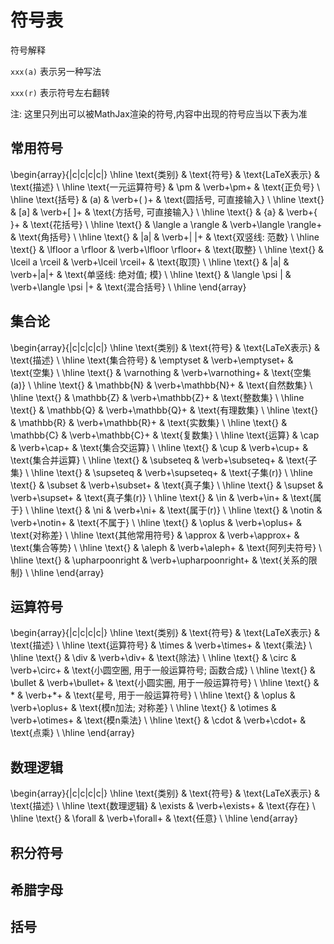 <!--
 * @Author: chinesehamburger 2576226012@qq.com
 * @Date: 2025-03-21 14:26:08
 * @LastEditors: chinesehamburger 2576226012@qq.com
 * @LastEditTime: 2025-03-22 21:08:11
 * @FilePath: \CHMath-wiki\docs\symbols.md
 * @Description: 这是默认设置,请设置`customMade`, 打开koroFileHeader查看配置 进行设置: https://github.com/OBKoro1/koro1FileHeader/wiki/%E9%85%8D%E7%BD%AE
-->
# 符号表

符号解释

`xxx(a)` 表示另一种写法

`xxx(r)` 表示符号左右翻转

注: 这里只列出可以被MathJax渲染的符号,内容中出现的符号应当以下表为准

## 常用符号

\begin{array}{|c|c|c|c|}
\hline
\text{类别} & \text{符号} & \text{LaTeX表示} & \text{描述} \\
\hline
\text{一元运算符号} & \pm & \verb+\pm+ & \text{正负号} \\
\hline
\text{括号} & (a) & \verb+( )+ & \text{圆括号, 可直接输入} \\
\hline
\text{} & [a] & \verb+[ ]+ & \text{方括号, 可直接输入} \\
\hline
\text{} & \{a\} & \verb+\{ \}+ & \text{花括号} \\
\hline
\text{} & \langle a \rangle & \verb+\langle \rangle+ & \text{角括号} \\
\hline
\text{} & \|a\| & \verb+\| \|+ & \text{双竖线: 范数} \\
\hline
\text{} & \lfloor a \rfloor & \verb+\lfloor \rfloor+ & \text{取整} \\
\hline
\text{} & \lceil a \rceil & \verb+\lceil \rceil+ & \text{取顶} \\
\hline
\text{} & |a| & \verb+|a|+ & \text{单竖线: 绝对值; 模} \\
\hline
\text{} & \langle \psi | & \verb+\langle \psi |+ & \text{混合括号} \\
\hline
\end{array}

## 集合论

\begin{array}{|c|c|c|c|}
\hline
\text{类别} & \text{符号} & \text{LaTeX表示} & \text{描述} \\
\hline
\text{集合符号} & \emptyset & \verb+\emptyset+ & \text{空集} \\
\hline
\text{} & \varnothing & \verb+\varnothing+ & \text{空集(a)} \\
\hline
\text{} & \mathbb{N} & \verb+\mathbb{N}+ & \text{自然数集} \\
\hline
\text{} & \mathbb{Z} & \verb+\mathbb{Z}+ & \text{整数集} \\
\hline
\text{} & \mathbb{Q} & \verb+\mathbb{Q}+ & \text{有理数集} \\
\hline
\text{} & \mathbb{R} & \verb+\mathbb{R}+ & \text{实数集} \\
\hline
\text{} & \mathbb{C} & \verb+\mathbb{C}+ & \text{复数集} \\
\hline
\text{运算} & \cap & \verb+\cap+ & \text{集合交运算} \\
\hline
\text{} & \cup & \verb+\cup+ & \text{集合并运算} \\
\hline
\text{} & \subseteq & \verb+\subseteq+ & \text{子集} \\
\hline
\text{} & \supseteq & \verb+\supseteq+ & \text{子集(r)} \\
\hline
\text{} & \subset & \verb+\subset+ & \text{真子集} \\
\hline
\text{} & \supset & \verb+\supset+ & \text{真子集(r)} \\
\hline
\text{} & \in & \verb+\in+ & \text{属于} \\
\hline
\text{} & \ni & \verb+\ni+ & \text{属于(r)} \\
\hline
\text{} & \notin & \verb+\notin+ & \text{不属于} \\
\hline
\text{} & \oplus & \verb+\oplus+ & \text{对称差} \\
\hline
\text{其他常用符号} & \approx & \verb+\approx+ & \text{集合等势} \\
\hline
\text{} & \aleph & \verb+\aleph+ & \text{阿列夫符号} \\
\hline
\text{} & \upharpoonright & \verb+\upharpoonright+ & \text{关系的限制} \\
\hline
\end{array}

## 运算符号

\begin{array}{|c|c|c|c|}
\hline
\text{类别} & \text{符号} & \text{LaTeX表示} & \text{描述} \\
\hline
\text{运算符号} & \times & \verb+\times+ & \text{乘法} \\
\hline
\text{} & \div & \verb+\div+ & \text{除法} \\
\hline
\text{} & \circ & \verb+\circ+ & \text{小圆空圈, 用于一般运算符号; 函数合成} \\
\hline
\text{} & \bullet & \verb+\bullet+ & \text{小圆实圈, 用于一般运算符号} \\
\hline
\text{} & * & \verb+*+ & \text{星号, 用于一般运算符号} \\
\hline
\text{} & \oplus & \verb+\oplus+ & \text{模n加法; 对称差} \\
\hline
\text{} & \otimes & \verb+\otimes+ & \text{模n乘法} \\
\hline
\text{} & \cdot & \verb+\cdot+ & \text{点乘} \\
\hline
\end{array}

## 数理逻辑

\begin{array}{|c|c|c|c|}
\hline
\text{类别} & \text{符号} & \text{LaTeX表示} & \text{描述} \\
\hline
\text{数理逻辑} & \exists & \verb+\exists+ & \text{存在} \\
\hline
\text{} & \forall & \verb+\forall+ & \text{任意} \\
\hline
\end{array}

## 积分符号

## 希腊字母

## 括号